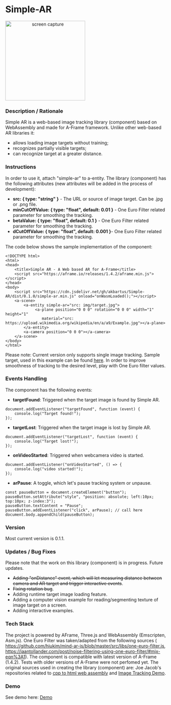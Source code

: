 # Simple-AR
<img src="img/screenshot.gif" title="screen capture" alt="screen capture" width="250" style="text-align: center">

### **Description / Rationale**
Simple AR is a web-based image tracking library (component) based on WebAssembly and made for A-Frame framework. Unlike other web-based AR libraries it: 
* allows loading image targets without training;
* recognizes partially visible targets;
* can recognize target at a greater distance. 

### **Instructions**
In order to use it, attach "simple-ar" to a-entity. The library (component) has the following attributes (new attributes will be added in the process of development): 
* <b>src: { type: "string" }</b> - The URL or source of image target. Can be .jpg or .png file. 
* <b>minCutOffValue: { type: "float", default: 0.01 }</b> - One Euro Filter related parameter for smoothing the tracking.
* <b>betaValue: { type: "float", default: 0.1 }</b> - One Euro Filter related parameter for smoothing the tracking.
* <b>dCutOffValue: { type: "float", default: 0.001 }</b>- One Euro Filter related parameter for smoothing the tracking.

The code below shows the sample implementation of the component:
```
<!DOCTYPE html>
<html>
<head>
    <title>Simple AR - A Web based AR for A-Frame</title>
    <script src="https://aframe.io/releases/1.4.2/aframe.min.js"></script>
</head>
<body>
    <script src="https://cdn.jsdelivr.net/gh/akbartus/Simple-AR/dist/0.1.0/simple-ar.min.js" onload="onWasmLoaded();"></script>
    <a-scene>
        <a-entity simple-ar="src: img/target.jpg">
             <a-plane position="0 0 0" rotation="0 0 0" width="1" height="1"
                material="src: https://upload.wikimedia.org/wikipedia/en/a/a9/Example.jpg"></a-plane>
        </a-entity>
        <a-camera position="0 0 0"></a-camera>
    </a-scene>
</body>
</html>
```
Please note: Current version only supports single image tracking. Sample target, used in this example can be found <a href="img/target.jpg">here</a>. In order to improve smoothness of tracking to the desired level, play with One Euro filter values.

### **Events Handling**
The component has the following events:
* <b>targetFound</b>: Triggered when the target image is found by Simple AR.
```
document.addEventListener("targetFound", function (event) {
    console.log("Target found!");
});
```
* <b>targetLost</b>: Triggered when the target image is lost by Simple AR.
```
document.addEventListener("targetLost", function (event) {
    console.log("Target lost!");
});
```
* <b>onVideoStarted</b>: Triggered when webcamera video is started.
```
document.addEventListener("onVideoStarted", () => {
    console.log("video started!");
});
```
* <b>arPause</b>: A toggle, which let's pause tracking system or unpause.
```
const pauseButton = document.createElement("button");
pauseButton.setAttribute("style", "position: absolute; left:10px; top:10px; z-index:3");
pauseButton.textContent = "Pause";
pauseButton.addEventListener("click", arPause); // call here
document.body.appendChild(pauseButton);
```
### **Version**
Most current version is 0.1.1.

### **Updates / Bug Fixes**
Please note that the work on this library (component) is in progress. Future updates.
* <del>Adding "onDistance" event, which will let measuring distance between camera and AR target and trigger interactive events</del>.
* <del>Fixing rotation bug</del>.
* Adding runtime target image loading feature.
* Adding a computer vision example for reading/segmenting texture of image target on a screen.
* Adding interactive examples.

### **Tech Stack**
The project is powered by AFrame, Three.js and WebAssembly (Emscripten, Asm.js). One Euro Filter was taken/adapted from the following sources ( https://github.com/hiukim/mind-ar-js/blob/master/src/libs/one-euro-filter.js, https://jaantollander.com/post/noise-filtering-using-one-euro-filter/#mjx-eqn%3A1).
The component is compatible with latest version of A-Frame (1.4.2). Tests with older versions of A-Frame were not perfomed yet. The original sources used in creating the library (component) are: Joe Jacob's repositories related to <a href="https://github.com/tso996/cpp_to_html_video_renderer">cpp to html web assembly</a> and <a href="https://github.com/tso996/ImageTrackingDemo">Image Tracking Demo</a>.

### **Demo**
See demo here: [Demo](https://webar-simple.glitch.me/)
